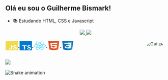 ## Olá eu sou o Guilherme Bismark!

- 📚 Estudando HTML, CSS e Javascript

<div align="center">
  <a href="https://github.com/guilherme-bismark">
  <img height="180em" src="https://github-readme-stats.vercel.app/api?username=guilherme-bismark&show_icons=true&theme=dark&include_all_commits=true&    count_private=true"/>
  <img height="180em" src="https://github-readme-stats.vercel.app/api/top-langs/?username=guilherme-bismark&layout=compact&langs_count=7&theme=dark"/>
</div>
  
<div style="display: inline_block"><br>
  <img align="center" alt="Gui-Js" height="30" width="40" src="https://raw.githubusercontent.com/devicons/devicon/master/icons/javascript/javascript-plain.svg">
  <img align="center" alt="Gui-Ts" height="30" width="40" src="https://raw.githubusercontent.com/devicons/devicon/master/icons/typescript/typescript-plain.svg">
  <img align="center" alt="Gui-React" height="30" width="40" src="https://raw.githubusercontent.com/devicons/devicon/master/icons/react/react-original.svg">
  <img align="center" alt="Gui-HTML" height="30" width="40" src="https://raw.githubusercontent.com/devicons/devicon/master/icons/html5/html5-original.svg">
  <img align="center" alt="Gui-CSS" height="30" width="40" src="https://raw.githubusercontent.com/devicons/devicon/master/icons/css3/css3-original.svg">
  <img align="right" alt="Gui-pic" height="150" style="border-radius:50px;" src="">
  
  ##
  
</div>
  
<div>
 
  <a href="https://www.linkedin.com/in/guilherme-bismark-78792116a/" target="_blank"><img src="https://img.shields.io/badge/-LinkedIn-%230077B5?style=for-the-badge&logo=linkedin&logoColor=white" target="_blank"></a> 
 
  ![Snake animation](https://github.com/guilherme-bismark/guilherme-bismark/blob/output/github-contribution-grid-snake.svg)
 
</div>
